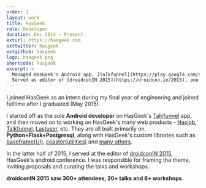 ```yaml
---
order: 1
layout: work
title: HasGeek
role: Developer
duration: Dec 2014 - Present
exturl: https://hasgeek.com
exttwitter: hasgeek
extgithub: hasgeek
logo: hasgeek.png
shortcode: hasgeek
excerpt: >
  Managed HasGeek's Android app, [Talkfunnel](https://play.google.com/store/apps/details?id=com.hasgeek.funnel), worked on Python+Flask+Postgresql for [Hasjob](https://hasjob.co), [Lastuser](https://auth.hasgeek.com), [etc](https://github.com/hasgeek).
  Served as editor of [droidconIN 2015](https://droidcon.in/2015), one of India's Android conferences.
---
```


I joined HasGeek as an intern during my final year of engineering and joined fulltime after I graduated (May 2015).

I started off as the sole **Android developer** on HasGeek's [Talkfunnel](https://play.google.com/store/apps/details?id=com.hasgeek.funnel) app, and then moved on to working on HasGeek's many web products - [Hasjob](https://hasjob.co), [Talkfunnel](https://talkfunnel.com), [Lastuser](https://auth.hasgeek.com), etc. They are all built primarily on **Python+Flask+Postgresql**, along with HasGeek's custom libraries such as [baseframe(UI)](https://github.com/hasgeek/baseframe), [coaster(utilities)](https://github.com/hasgeek/coaster) and [many others](https://github.com/hasgeek/).

In the latter half of 2015, I served at the editor of [droidconIN 2015](https://droidcon.in/2015), HasGeek's android conference. I was responsible for framing the theme, inviting proposals and curating the talks and workshops.

**droidconIN 2015 saw 300+ attendees, 20+ talks and 8+ workshops**.